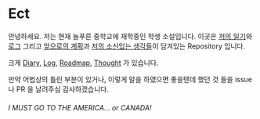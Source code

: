 # Ect

안녕하세요. 저는 현재 늘푸른 중학교에 재학중인 학생 소설입니다. 이곳은 [저의 일기](diary)와 [로그](logs) 그리고 [앞으로의 계획](roadmap)과 [저의 소신있는 생각들](tought)이 담겨있는 Repository 입니다.

크게 [Diary](diary), [Log](logs), [Roadmap](roadmap), [Thought](thought) 가 있습니다.

만약 어법상의 틀린 부분이 있거나, 이렇게 말을 하였으면 좋을텐데 했던 것 들을 issue 나 PR 을 날려주심 감사하겠습니다.

###### I MUST GO TO THE AMERICA... or CANADA!
